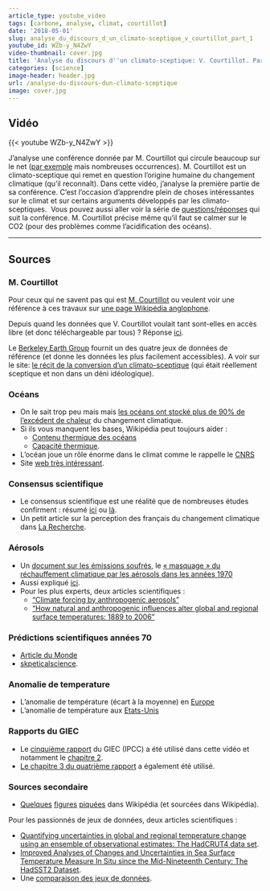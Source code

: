 ```yaml
---
article_type: youtube_video
tags: [carbone, analyse, climat, courtillot]
date: '2018-05-01'
slug: analyse_du_discours_d_un_climato-sceptique_v_courtillot_part_1
youtube_id: WZb-y_N4ZwY
video-thumbnail: cover.jpg
title: 'Analyse du discours d''un climato-sceptique: V. Courtillot. Part. 1'
categories: [science]
image-header: header.jpg
url: /analyse-du-discours-dun-climato-sceptique
image: cover.jpg
---
```


## Vidéo

{{< youtube WZb-y_N4ZwY >}}

J’analyse une conférence donnée par M. Courtillot qui circule beaucoup
sur le net ([par exemple](https://www.youtube.com/watch?v=s1LL7Fq1qX0)
mais nombreuses occurrences). M. Courtillot est un climato-sceptique qui
remet en question l’origine humaine du changement climatique (qu’il
reconnaît). Dans cette vidéo, j’analyse la première partie de sa
conférence. C’est l’occasion d’apprendre plein de choses intéressantes
sur le climat et sur certains arguments développés par les
climato-sceptiques.  Vous pouvez aussi aller voir la série de
[questions/réponses](https://www.youtube.com/watch?v=s1LL7Fq1qX0) qui
suit la conférence. M. Courtillot précise même qu’il faut se calmer sur
le CO2 (pour des problèmes comme l’acidification des océans).


<hr>

## Sources

### M. Courtillot

Pour ceux qui ne savent pas qui est [M. Courtillot](https://fr.wikipedia.org/wiki/Vincent_Courtillot) ou veulent voir une référence à ces travaux sur [une page Wikipédia anglophone](https://en.wikipedia.org/wiki/Extinction_event).

Depuis quand les données que V. Courtillot voulait tant sont-elles en accès libre (et donc téléchargeable par tous) ? Réponse [ici](https://www.newscientist.com/article/dn20739-ok-climate-sceptics-heres-the-raw-data-you-wanted/).

Le [Berkeley Earth Group](http://berkeleyearth.org/) fournit un des quatre jeux de données de référence (et donne les données les plus facilement accessibles). A voir sur le site: [le récit de la conversion d’un climato-sceptique](http://blogs.berkeley.edu/2012/07/30/the-conversion-of-a-climate-change-skeptic/) (qui était réellement sceptique et non dans un déni idéologique).

### Océans

- On le sait trop peu mais mais [les océans ont stocké plus de 90% de l’excédent de chaleur](https://www.skepticalscience.com/Ocean-Heat-Content-And-The-Importance-Of-The-Deep-Ocean.html) du changement climatique. 
- Si ils vous manquent les bases, Wikipédia peut toujours aider : 
  - [Contenu thermique des océans](https://en.wikipedia.org/wiki/Ocean_heat_content) 
  - [Capacité thermique](https://fr.wikipedia.org/wiki/Capacit%C3%A9_thermique_volumique). 
- L’océan joue un rôle énorme dans le climat comme le rappelle le [CNRS](http://www.insu.cnrs.fr/environnement/la-machine-climatique-l-ocean)
- Site [web très intéressant](https://ocean-climate.org/?p=4104).

### Consensus scientifique

- Le consensus scientifique est une réalité que de nombreuses études confirment : résumé [ici](https://www.skepticalscience.com/global-warming-scientific-consensus-advanced.htm) ou [là](https://www.desmogblog.com/2012/11/15/why-climate-deniers-have-no-credibility-science-one-pie-chart).
- Un petit article sur la perception des français du changement climatique dans [La Recherche](https://www.larecherche.fr/climat-sondage/les-fran%C3%A7ais-ont-une-vision-d%C3%A9form%C3%A9e-du-r%C3%A9chauffement-climatique).

### Aérosols

- Un [document sur les émissions soufrés](https://www.pnnl.gov/main/publications/external/technical_reports/PNNL-14537.pdf), le [« masquage » du réchauffement climatique par les aérosols dans les années 1970](https://www.skepticalscience.com/aerosols-global-warming.htm)
- Aussi expliqué [ici](https://www.skepticalscience.com/print.php?r=267).
- Pour les plus experts, deux articles scientifiques : 
  - [“Climate forcing by anthropogenic aerosols”](http://science.sciencemag.org/content/255/5043/423) 
  - [“How natural and anthropogenic influences alter global and regional surface temperatures: 1889 to 2006”](https://agupubs.onlinelibrary.wiley.com/doi/abs/10.1029/2008GL034864)

### Prédictions scientifiques années 70

- [Article du Monde](https://www.lemonde.fr/cop21/article/2015/10/22/hoax-climatique-3-dans-les-annees-1970-les-scientifiques-prevoyaient-un-refroidissement_4794858_4527432.html)
- [skpeticalscience](https://skepticalscience.com/ice-age-predictions-in-1970s-intermediate.htm).

### Anomalie de temperature

- L’anomalie de température (écart à la moyenne) en [Europe](https://www.eea.europa.eu/data-and-maps/indicators/global-and-european-temperature-8/assessment)
- L’anomalie de température aux [Etats-Unis](https://www.epa.gov/climate-indicators/climate-change-indicators-us-and-global-temperature)

### Rapports du GIEC

- Le [cinquième rapport](http://www.ipcc.ch/report/ar5/wg1/) du GIEC (IPCC) a été utilisé dans cette vidéo et notamment le [chapitre 2](http://www.ipcc.ch/pdf/assessment-report/ar5/wg1/WG1AR5_Chapter02_FINAL.pdf).
- [Le chapitre 3 du quatrième rapport](http://www.ipcc.ch/pdf/assessment-report/ar4/wg1/ar4-wg1-chapter3.pdf) a également été utilisé.

### Sources secondaire

- [Quelques](https://fr.wikipedia.org/wiki/R%C3%A9chauffement_climatique#/media/File:Global_Temperature_Anomaly.svg) [figures](https://en.wikipedia.org/wiki/Sea_surface_temperature#/media/File:Annual_Mean_Temperature_Change_for_Land_and_for_Ocean_NASA_GISTEMP_2017_October.png) [piquées](https://fr.wikipedia.org/wiki/R%C3%A9chauffement_climatique#/media/File:Forcage_radiatif.png) dans Wikipédia (et sourcées dans Wikipédia).

Pour les passionnés de jeux de données, deux articles scientifiques :

- [Quantifying uncertainties in global and regional temperature change using an ensemble of observational estimates: The HadCRUT4 data set](https://agupubs.onlinelibrary.wiley.com/doi/abs/10.1029/2011JD017187).
- [Improved Analyses of Changes and Uncertainties in Sea Surface Temperature Measure In Situ since the Mid-Nineteenth Century: The HadSST2 Dataset](https://agupubs.onlinelibrary.wiley.com/doi/abs/10.1029/2011JD017187).  
- Une [comparaison des jeux de données](https://climatedataguide.ucar.edu/climate-data/global-temperature-data-sets-overview-comparison-table).
